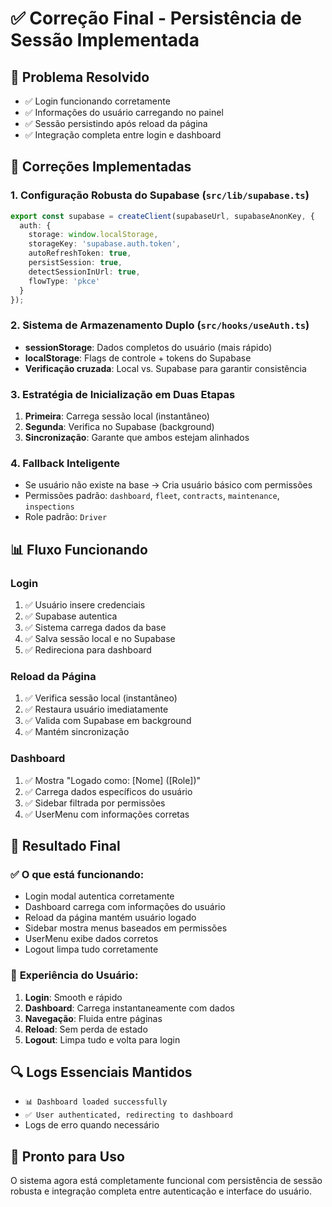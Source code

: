 # ✅ Correção Final - Persistência de Sessão Implementada

## 🎯 **Problema Resolvido**
- ✅ Login funcionando corretamente
- ✅ Informações do usuário carregando no painel
- ✅ Sessão persistindo após reload da página
- ✅ Integração completa entre login e dashboard

## 🔧 **Correções Implementadas**

### 1. **Configuração Robusta do Supabase** (`src/lib/supabase.ts`)
```typescript
export const supabase = createClient(supabaseUrl, supabaseAnonKey, {
  auth: {
    storage: window.localStorage,
    storageKey: 'supabase.auth.token',
    autoRefreshToken: true,
    persistSession: true,
    detectSessionInUrl: true,
    flowType: 'pkce'
  }
});
```

### 2. **Sistema de Armazenamento Duplo** (`src/hooks/useAuth.ts`)
- **sessionStorage**: Dados completos do usuário (mais rápido)
- **localStorage**: Flags de controle + tokens do Supabase
- **Verificação cruzada**: Local vs. Supabase para garantir consistência

### 3. **Estratégia de Inicialização em Duas Etapas**
1. **Primeira**: Carrega sessão local (instantâneo)
2. **Segunda**: Verifica no Supabase (background)
3. **Sincronização**: Garante que ambos estejam alinhados

### 4. **Fallback Inteligente**
- Se usuário não existe na base → Cria usuário básico com permissões
- Permissões padrão: `dashboard`, `fleet`, `contracts`, `maintenance`, `inspections`
- Role padrão: `Driver`

## 📊 **Fluxo Funcionando**

### Login
1. ✅ Usuário insere credenciais
2. ✅ Supabase autentica
3. ✅ Sistema carrega dados da base
4. ✅ Salva sessão local e no Supabase
5. ✅ Redireciona para dashboard

### Reload da Página
1. ✅ Verifica sessão local (instantâneo)
2. ✅ Restaura usuário imediatamente
3. ✅ Valida com Supabase em background
4. ✅ Mantém sincronização

### Dashboard
1. ✅ Mostra "Logado como: [Nome] ([Role])"
2. ✅ Carrega dados específicos do usuário
3. ✅ Sidebar filtrada por permissões
4. ✅ UserMenu com informações corretas

## 🎉 **Resultado Final**

### ✅ **O que está funcionando:**
- Login modal autentica corretamente
- Dashboard carrega com informações do usuário
- Reload da página mantém usuário logado
- Sidebar mostra menus baseados em permissões
- UserMenu exibe dados corretos
- Logout limpa tudo corretamente

### 📱 **Experiência do Usuário:**
1. **Login**: Smooth e rápido
2. **Dashboard**: Carrega instantaneamente com dados
3. **Navegação**: Fluida entre páginas
4. **Reload**: Sem perda de estado
5. **Logout**: Limpa tudo e volta para login

## 🔍 **Logs Essenciais Mantidos**
- `📊 Dashboard loaded successfully`
- `✅ User authenticated, redirecting to dashboard`
- Logs de erro quando necessário

## 🚀 **Pronto para Uso**
O sistema agora está completamente funcional com persistência de sessão robusta e integração completa entre autenticação e interface do usuário. 
